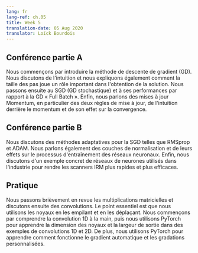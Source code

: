 ```yaml
---
lang: fr
lang-ref: ch.05
title: Week 5
translation-date: 05 Aug 2020
translator: Loïck Bourdois
---
```


<!--
## Lecture part A

We begin by introducing Gradient Descent. We discuss the intuition and also talk about how step sizes play an important role in reaching the solution. Then we move on to SGD and its performance in comparison to Full Batch GD. Finally we talk about Momentum Updates, specifically the two update rules, the intuition behind momentum and its effect on convergence.
-->


## Conférence partie A

Nous commençons par introduire la méthode de descente de gradient (GD). Nous discutons de l'intuition et nous expliquons également comment la taille des pas joue un rôle important dans l'obtention de la solution. Nous passons ensuite au SGD (GD stochastique) et à ses performances par rapport à la GD « Full Batch ». Enfin, nous parlons des mises à jour Momentum, en particulier des deux règles de mise à jour, de l'intuition derrière le momentum et de son effet sur la convergence.

<!--
## Lecture part B

We discuss adaptive methods for SGD such as RMSprop and ADAM. We also talk about normalization layers and their effects on the neural network training process. Finally, we discuss a real-world example of neural nets being used in industry to make MRI scans faster and more efficient.
-->

## Conférence partie B

Nous discutons des méthodes adaptatives pour la SGD telles que RMSprop et ADAM. Nous parlons également des couches de normalisation et de leurs effets sur le processus d'entraînement des réseaux neuronaux. Enfin, nous discutons d'un exemple concret de réseaux de neurones utilisés dans l'industrie pour rendre les scanners IRM plus rapides et plus efficaces.


<!--
## Practicum

We briefly review the matrix-multiplications and then discuss the convolutions. Key point is we use kernels by stacking and shifting. We first understand the 1D convolution by hand, and then use PyTorch to learn the dimension of kernels and output width in 1D and 2D convolutions examples. Furthermore, we use PyTorch to learn about how automatic gradient works and custom-grads.
-->

## Pratique
Nous passons brièvement en revue les multiplications matricielles et discutons ensuite des convolutions. Le point essentiel est que nous utilisons les noyaux en les empilant et en les déplaçant. Nous commençons par comprendre la convolution 1D à la main, puis nous utilisons PyTorch pour apprendre la dimension des noyaux et la largeur de sortie dans des exemples de convolutions 1D et 2D. De plus, nous utilisons PyTorch pour apprendre comment fonctionne le gradient automatique et les gradations personnalisées.

